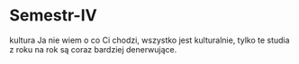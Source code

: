 # Semestr-IV
kultura
Ja nie wiem o co Ci chodzi, wszystko jest kulturalnie, tylko te studia z roku na rok są coraz bardziej denerwujące.
